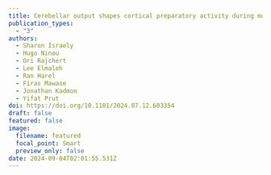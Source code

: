 ```yaml
---
title: Cerebellar output shapes cortical preparatory activity during motor adaptation
publication_types:
  - "3"
authors:
  - Sharon Israely
  - Hugo Ninou
  - Ori Rajchert
  - Lee Elmaleh
  - Ran Harel
  - Firas Mawase
  - Jonathan Kadmon
  - Yifat Prut
doi: https://doi.org/10.1101/2024.07.12.603354
draft: false
featured: false
image:
  filename: featured
  focal_point: Smart
  preview_only: false
date: 2024-09-04T02:01:55.531Z
---
```


